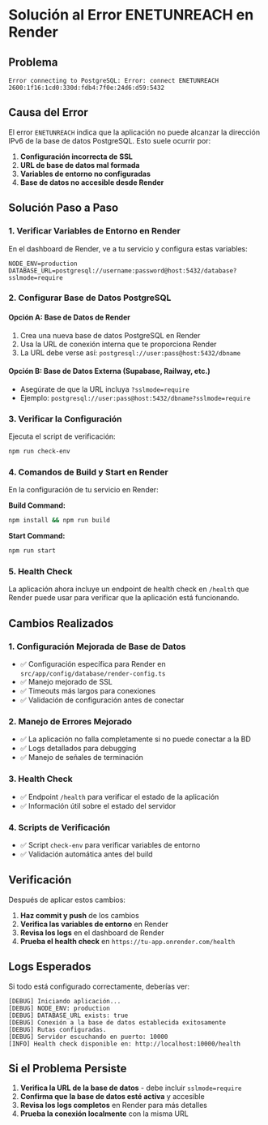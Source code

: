 # Solución al Error ENETUNREACH en Render

## Problema
```
Error connecting to PostgreSQL: Error: connect ENETUNREACH 2600:1f16:1cd0:330d:fdb4:7f0e:24d6:d59:5432
```

## Causa del Error
El error `ENETUNREACH` indica que la aplicación no puede alcanzar la dirección IPv6 de la base de datos PostgreSQL. Esto suele ocurrir por:

1. **Configuración incorrecta de SSL**
2. **URL de base de datos mal formada**
3. **Variables de entorno no configuradas**
4. **Base de datos no accesible desde Render**

## Solución Paso a Paso

### 1. Verificar Variables de Entorno en Render

En el dashboard de Render, ve a tu servicio y configura estas variables:

```
NODE_ENV=production
DATABASE_URL=postgresql://username:password@host:5432/database?sslmode=require
```

### 2. Configurar Base de Datos PostgreSQL

#### Opción A: Base de Datos de Render
1. Crea una nueva base de datos PostgreSQL en Render
2. Usa la URL de conexión interna que te proporciona Render
3. La URL debe verse así: `postgresql://user:pass@host:5432/dbname`

#### Opción B: Base de Datos Externa (Supabase, Railway, etc.)
- Asegúrate de que la URL incluya `?sslmode=require`
- Ejemplo: `postgresql://user:pass@host:5432/dbname?sslmode=require`

### 3. Verificar la Configuración

Ejecuta el script de verificación:
```bash
npm run check-env
```

### 4. Comandos de Build y Start en Render

En la configuración de tu servicio en Render:

**Build Command:**
```bash
npm install && npm run build
```

**Start Command:**
```bash
npm run start
```

### 5. Health Check

La aplicación ahora incluye un endpoint de health check en `/health` que Render puede usar para verificar que la aplicación está funcionando.

## Cambios Realizados

### 1. Configuración Mejorada de Base de Datos
- ✅ Configuración específica para Render en `src/app/config/database/render-config.ts`
- ✅ Manejo mejorado de SSL
- ✅ Timeouts más largos para conexiones
- ✅ Validación de configuración antes de conectar

### 2. Manejo de Errores Mejorado
- ✅ La aplicación no falla completamente si no puede conectar a la BD
- ✅ Logs detallados para debugging
- ✅ Manejo de señales de terminación

### 3. Health Check
- ✅ Endpoint `/health` para verificar el estado de la aplicación
- ✅ Información útil sobre el estado del servidor

### 4. Scripts de Verificación
- ✅ Script `check-env` para verificar variables de entorno
- ✅ Validación automática antes del build

## Verificación

Después de aplicar estos cambios:

1. **Haz commit y push** de los cambios
2. **Verifica las variables de entorno** en Render
3. **Revisa los logs** en el dashboard de Render
4. **Prueba el health check** en `https://tu-app.onrender.com/health`

## Logs Esperados

Si todo está configurado correctamente, deberías ver:
```
[DEBUG] Iniciando aplicación...
[DEBUG] NODE_ENV: production
[DEBUG] DATABASE_URL exists: true
[DEBUG] Conexión a la base de datos establecida exitosamente
[DEBUG] Rutas configuradas.
[DEBUG] Servidor escuchando en puerto: 10000
[INFO] Health check disponible en: http://localhost:10000/health
```

## Si el Problema Persiste

1. **Verifica la URL de la base de datos** - debe incluir `sslmode=require`
2. **Confirma que la base de datos esté activa** y accesible
3. **Revisa los logs completos** en Render para más detalles
4. **Prueba la conexión localmente** con la misma URL 